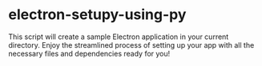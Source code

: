 # electron-setupy-using-py


This script will create a sample Electron application in your current directory. Enjoy the streamlined process of setting up your app with all the necessary files and dependencies ready for you!
